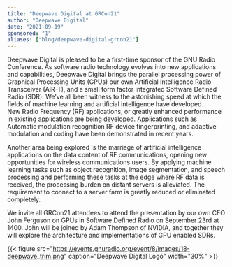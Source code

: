 ```yaml
---
title: "Deepwave Digital at GRCon21"
author: "Deepwave Digital"
date: "2021-09-19"
sponsored: "1"
aliases: ["blog/deepwave-digital-grcon21"]
---
```


Deepwave Digital is pleased to be a first-time sponsor of the GNU Radio Conference. As software radio technology evolves into new applications and capabilities, Deepwave Digital brings the parallel processing power of Graphical Processing Units (GPUs) our own Artificial Intelligence Radio Transceiver (AIR-T), and a small form factor integrated Software Defined Radio (SDR). We've all been witness to the astonishing speed at which the fields of machine learning and artificial intelligence have developed.  
New Radio Frequency (RF) applications, or greatly enhanced performance in existing applications are being developed. Applications such as Automatic modulation recognition RF device fingerprinting, and adaptive modulation and coding have been demonstrated in recent years.

Another area being explored is the marriage of artificial intelligence applications on the data content of RF communications, opening new opportunities for wireless communications users. By applying machine learning tasks such as object recognition, image segmentation, and speech processing and performing these tasks at the edge where RF data is received, the processing burden on distant servers is alleviated. The requirement to connect to a server farm is greatly reduced or eliminated completely.

We invite all GRCon21 attendees to attend the presentation by our own CEO John Ferguson on GPUs in Software Defined Radio on September 23rd at 1400. John will be joined by Adam Thompson of NVIDIA, and together they will explore the architecture and implementations of GPU enabled SDRs.

{{< figure src="https://events.gnuradio.org/event/8/images/18-deepwave_trim.png" caption="Deepwave Digital Logo" width="30%" >}}
